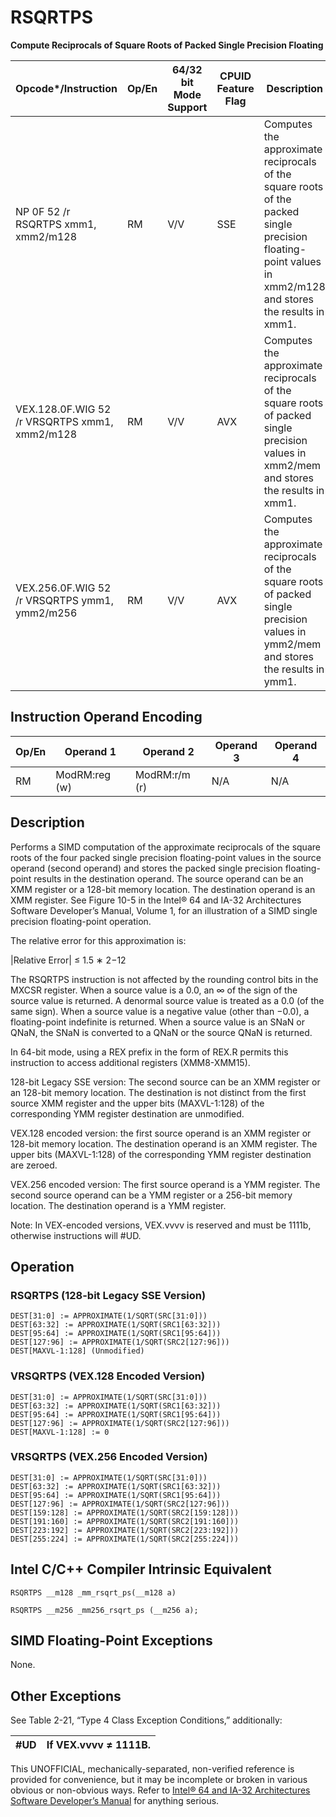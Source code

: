 # RSQRTPS

**Compute Reciprocals of Square Roots of Packed Single Precision Floating**

| Opcode\*/Instruction                          | Op/En | 64/32 bit Mode Support | CPUID Feature Flag | Description                                                                                                                                                |
| --------------------------------------------- | ----- | ---------------------- | ------------------ | ---------------------------------------------------------------------------------------------------------------------------------------------------------- |
| NP 0F 52 /r RSQRTPS xmm1, xmm2/m128           | RM    | V/V                    | SSE                | Computes the approximate reciprocals of the square roots of the packed single precision floating-point values in xmm2/m128 and stores the results in xmm1. |
| VEX.128.0F.WIG 52 /r VRSQRTPS xmm1, xmm2/m128 | RM    | V/V                    | AVX                | Computes the approximate reciprocals of the square roots of packed single precision values in xmm2/mem and stores the results in xmm1.                     |
| VEX.256.0F.WIG 52 /r VRSQRTPS ymm1, ymm2/m256 | RM    | V/V                    | AVX                | Computes the approximate reciprocals of the square roots of packed single precision values in ymm2/mem and stores the results in ymm1.                     |

## Instruction Operand Encoding

| Op/En | Operand 1     | Operand 2     | Operand 3 | Operand 4 |
| ----- | ------------- | ------------- | --------- | --------- |
| RM    | ModRM:reg (w) | ModRM:r/m (r) | N/A       | N/A       |

## Description

Performs a SIMD computation of the approximate reciprocals of the square roots of the four packed single precision floating-point values in the source operand (second operand) and stores the packed single precision floating-point results in the destination operand. The source operand can be an XMM register or a 128-bit memory location. The destination operand is an XMM register. See Figure 10-5 in the Intel® 64 and IA-32 Architectures Software Developer’s Manual, Volume 1, for an illustration of a SIMD single precision floating-point operation.

The relative error for this approximation is:

|Relative Error| ≤ 1.5 ∗ 2−12

The RSQRTPS instruction is not affected by the rounding control bits in the MXCSR register. When a source value is a 0.0, an ∞ of the sign of the source value is returned. A denormal source value is treated as a 0.0 (of the same sign). When a source value is a negative value (other than −0.0), a floating-point indefinite is returned. When a source value is an SNaN or QNaN, the SNaN is converted to a QNaN or the source QNaN is returned.

In 64-bit mode, using a REX prefix in the form of REX.R permits this instruction to access additional registers (XMM8-XMM15).

128-bit Legacy SSE version: The second source can be an XMM register or an 128-bit memory location. The destination is not distinct from the first source XMM register and the upper bits (MAXVL-1:128) of the corresponding YMM register destination are unmodified.

VEX.128 encoded version: the first source operand is an XMM register or 128-bit memory location. The destination operand is an XMM register. The upper bits (MAXVL-1:128) of the corresponding YMM register destination are zeroed.

VEX.256 encoded version: The first source operand is a YMM register. The second source operand can be a YMM register or a 256-bit memory location. The destination operand is a YMM register.

Note: In VEX-encoded versions, VEX.vvvv is reserved and must be 1111b, otherwise instructions will #​​​UD.

## Operation

### RSQRTPS (128-bit Legacy SSE Version)

```
DEST[31:0] := APPROXIMATE(1/SQRT(SRC[31:0]))
DEST[63:32] := APPROXIMATE(1/SQRT(SRC1[63:32]))
DEST[95:64] := APPROXIMATE(1/SQRT(SRC1[95:64]))
DEST[127:96] := APPROXIMATE(1/SQRT(SRC2[127:96]))
DEST[MAXVL-1:128] (Unmodified)

```

### VRSQRTPS (VEX.128 Encoded Version)

```
DEST[31:0] := APPROXIMATE(1/SQRT(SRC[31:0]))
DEST[63:32] := APPROXIMATE(1/SQRT(SRC1[63:32]))
DEST[95:64] := APPROXIMATE(1/SQRT(SRC1[95:64]))
DEST[127:96] := APPROXIMATE(1/SQRT(SRC2[127:96]))
DEST[MAXVL-1:128] := 0

```

### VRSQRTPS (VEX.256 Encoded Version)

```
DEST[31:0] := APPROXIMATE(1/SQRT(SRC[31:0]))
DEST[63:32] := APPROXIMATE(1/SQRT(SRC1[63:32]))
DEST[95:64] := APPROXIMATE(1/SQRT(SRC1[95:64]))
DEST[127:96] := APPROXIMATE(1/SQRT(SRC2[127:96]))
DEST[159:128] := APPROXIMATE(1/SQRT(SRC2[159:128]))
DEST[191:160] := APPROXIMATE(1/SQRT(SRC2[191:160]))
DEST[223:192] := APPROXIMATE(1/SQRT(SRC2[223:192]))
DEST[255:224] := APPROXIMATE(1/SQRT(SRC2[255:224]))

```

## Intel C/C++ Compiler Intrinsic Equivalent

```
RSQRTPS __m128 _mm_rsqrt_ps(__m128 a)

```

```
RSQRTPS __m256 _mm256_rsqrt_ps (__m256 a);

```

## SIMD Floating-Point Exceptions

None.

## Other Exceptions

See Table 2-21, “Type 4 Class Exception Conditions,” additionally:

| #​​​UD | If VEX.vvvv ≠ 1111B. |
| ------ | -------------------- |

This UNOFFICIAL, mechanically-separated, non-verified reference is provided for convenience, but it may be
incomplete or broken in various obvious or non-obvious
ways. Refer to [Intel® 64 and IA-32 Architectures Software Developer’s Manual](https://software.intel.com/en-us/download/intel-64-and-ia-32-architectures-sdm-combined-volumes-1-2a-2b-2c-2d-3a-3b-3c-3d-and-4) for anything serious.
